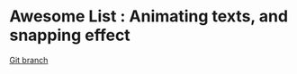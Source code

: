 # Awesome List : Animating texts, and snapping effect 


[Git branch](https://github.com/codiku/react-native-animations/tree/010-EN-super-list-6-animating-texts-and-snaping)